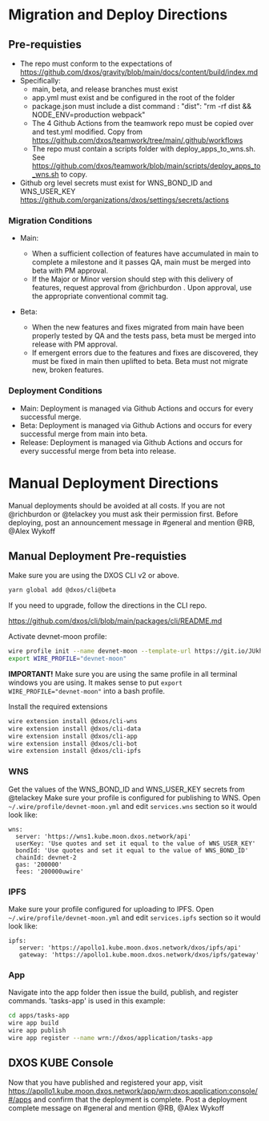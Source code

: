 # Migration and Deploy Directions

## Pre-requisties
- The repo must conform to the expectations of https://github.com/dxos/gravity/blob/main/docs/content/build/index.md
- Specifically:
  - main, beta, and release branches must exist
  - app.yml must exist and be configured in the root of the folder
  - package.json must include a dist command : "dist": "rm -rf dist && NODE_ENV=production webpack"
  - The 4 Github Actions from the teamwork repo must be copied over and test.yml modified. Copy from https://github.com/dxos/teamwork/tree/main/.github/workflows
  - The repo must contain a scripts folder with deploy_apps_to_wns.sh. See https://github.com/dxos/teamwork/blob/main/scripts/deploy_apps_to_wns.sh to copy.
- Github org level secrets must exist for WNS_BOND_ID and WNS_USER_KEY https://github.com/organizations/dxos/settings/secrets/actions
  
### Migration Conditions
- Main:
  - When a sufficient collection of features have accumulated in main to complete a milestone and it passes QA, main must be merged into beta with PM approval.
  - If the Major or Minor version should step with this delivery of features, request approval from @richburdon . Upon approval, use the appropriate conventional commit tag.

- Beta: 
  - When the new features and fixes migrated from main have been properly tested by QA and the tests pass, beta must be merged into release with PM approval.
  - If emergent errors due to the features and fixes are discovered, they must be fixed in main then uplifted to beta. Beta must not migrate new, broken features.


### Deployment Conditions
- Main: Deployment is managed via Github Actions and occurs for every successful merge.
- Beta: Deployment is managed via Github Actions and occurs for every successful merge from main into beta.
- Release: Deployment is managed via Github Actions and occurs for every successful merge from beta into release.

# Manual Deployment Directions
Manual deployments should be avoided at all costs. If you are not @richburdon or @telackey you must ask their permission first.
Before deploying, post an announcement message in #general and mention @RB, @Alex Wykoff 

## Manual Deployment Pre-requisties
Make sure you are using the DXOS CLI v2 or above.

```bash
yarn global add @dxos/cli@beta
```

If you need to upgrade, follow the directions in the CLI repo.

https://github.com/dxos/cli/blob/main/packages/cli/README.md

Activate devnet-moon profile:

```bash
wire profile init --name devnet-moon --template-url https://git.io/JUkhm
export WIRE_PROFILE="devnet-moon"
```


**IMPORTANT!** Make sure you are using the same profile in all terminal windows you are using. It makes sense to put `export WIRE_PROFILE="devnet-moon"` into a bash profile.

Install the required extensions

```bash
wire extension install @dxos/cli-wns
wire extension install @dxos/cli-data
wire extension install @dxos/cli-app
wire extension install @dxos/cli-bot
wire extension install @dxos/cli-ipfs
```

### WNS
Get the values of the WNS_BOND_ID and WNS_USER_KEY secrets from @telackey
Make sure your profile is configured for publishing to WNS. Open `~/.wire/profile/devnet-moon.yml` and edit `services.wns` section so it would look like:

```
wns:
  server: 'https://wns1.kube.moon.dxos.network/api'
  userKey: 'Use quotes and set it equal to the value of WNS_USER_KEY'
  bondId: 'Use quotes and set it equal to the value of WNS_BOND_ID'
  chainId: devnet-2
  gas: '200000'
  fees: '200000uwire'
```

### IPFS
Make sure your profile configured for uploading to IPFS. Open `~/.wire/profile/devnet-moon.yml` and edit `services.ipfs` section so it would look like:

```
ipfs:
   server: 'https://apollo1.kube.moon.dxos.network/dxos/ipfs/api'
   gateway: 'https://apollo1.kube.moon.dxos.network/dxos/ipfs/gateway'
```

### App
Navigate into the app folder then issue the build, publish, and register commands. 'tasks-app' is used in this example:

```bash
cd apps/tasks-app
wire app build
wire app publish
wire app register --name wrn://dxos/application/tasks-app
```

## DXOS KUBE Console
Now that you have published and registered your app, visit https://apollo1.kube.moon.dxos.network/app/wrn:dxos:application:console/#/apps and confirm that the deployment is complete.
Post a deployment complete message on #general and mention @RB, @Alex Wykoff 
